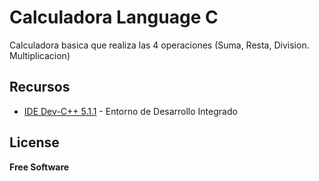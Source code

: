# Calculadora Language C

Calculadora basica que realiza las 4 operaciones (Suma, Resta, Division. Multiplicacion)

## Recursos

- [IDE Dev-C++ 5.1.1](https://sourceforge.net/projects/orwelldevcpp/) - Entorno de Desarrollo Integrado

## License

**Free Software**
